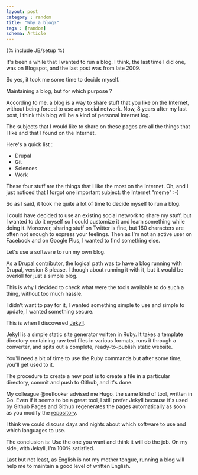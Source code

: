 ```yaml
---
layout: post
category : random
title: "Why a blog?"
tags : [random]
schema: Article
---
```

{% include JB/setup %}

It's been a while that I wanted to run a blog. I think, the last time I did one, was on Blogspot, and the last post was from late 2009.

So yes, it took me some time to decide myself.

Maintaining a blog, but for which purpose ?

According to me, a blog is a way to share stuff that you like on the Internet, without being forced to use any social network.
Now, 8 years after my last post, I think this blog will be a kind of personal Internet log.

<!--break-->
 
The subjects that I would like to share on these pages are all the things that I like and that I found on the Internet.

Here's a quick list :

- Drupal
- Git
- Sciences
- Work

These four stuff are the things that I like the most on the Internet.
Oh, and I just noticed that I forgot one important subject: the Internet "meme" :-)

So as I said, it took me quite a lot of time to decide myself to run a blog.

I could have decided to use an existing social network to share my stuff, but I wanted to do it myself so I could customize it and learn something while doing it.
Moreover, sharing stuff on Twitter is fine, but 160 characters are often not enough to express your feelings.
Then as I'm not an active user on Facebook and on Google Plus, I wanted to find something else.

Let's use a software to run my own blog.

As a [Drupal contributor](https://drupal.org/u/pol), the logical path was to have a blog running with Drupal, version 8 please.
I though about running it with it, but it would be overkill for just a simple blog.

This is why I decided to check what were the tools available to do such a thing, without too much hassle.

I didn't want to pay for it, I wanted something simple to use and simple to update, I wanted something secure.

This is when I discovered [Jekyll](https://jekyllrb.com/).

Jekyll is a simple static site generator written in Ruby.
It takes a template directory containing raw text files in various formats, runs it through a converter, and spits out a complete, ready-to-publish static website.

You'll need a bit of time to use the Ruby commands but after some time, you'll get used to it.

The procedure to create a new post is to create a file in a particular directory, commit and push to Github, and it's done.

My colleague @netlooker advised me Hugo, the same kind of tool, written in Go.
Even if it seems to be a great tool, I still prefer Jekyll because it's used by Github Pages and Github regenerates the pages automatically as soon as you modify the [repository](https://github.com/drupol/drupol.github.io).

I think we could discuss days and nights about which software to use and which languages to use.

The conclusion is: Use the one you want and think it will do the job. On my side, with Jekyll, I'm 100% satisfied.

Last but not least, as English is not my mother tongue, running a blog will help me to maintain a good level of written English.
